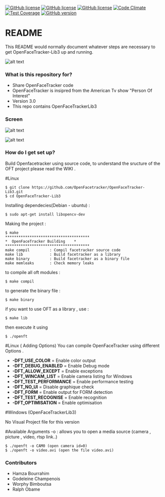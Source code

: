 [![GitHub license](https://img.shields.io/badge/content-core-yellow.svg)](https://raw.githubusercontent.com/Facetracker-project/facetracker-core/master/COPYING)
[![GitHub license](https://img.shields.io/badge/codename-TheMachine-red.svg)](https://raw.githubusercontent.com/Facetracker-project/facetracker-core/master/COPYING)
[![GitHub license](https://img.shields.io/badge/license-GPLv2-blue.svg)](https://raw.githubusercontent.com/Facetracker-project/facetracker-core/master/COPYING) [![Code Climate](https://codeclimate.com/repos/56363a6b6956801daf00c1ec/badges/31b2ffeeb02d53158157/gpa.svg)](https://codeclimate.com/repos/56363a6b6956801daf00c1ec/feed) [![Test Coverage](https://codeclimate.com/repos/56363a6b6956801daf00c1ec/badges/31b2ffeeb02d53158157/coverage.svg)](https://codeclimate.com/repos/56363a6b6956801daf00c1ec/coverage) [![GitHub version](https://badge.fury.io/gh/invicnaper%2FMWF.svg)](http://badge.fury.io/gh/invicnaper%2FMWF)
# README #

This README would normally document whatever steps are necessary to get OpenFaceTracker-Lib3 up and running.

![alt text](http://nsa37.casimages.com/img/2017/01/23/170123032545702496.png "OFT logo")

### What is this repository for? ###

* Share OpenFaceTracker code 
* OpenFaceTracker is insipred from the American Tv show "Person Of Interest"
* Version 3.0
* This repo contains OpenFaceTrackerLib3

### Screen ###


![alt text](http://www.openfacetracker.net/wp-content/uploads/2016/10/13479869_596599990514829_1971266384_n.jpg "OFT screen")

![alt text](http://www.openfacetracker.net/wp-content/uploads/2016/10/openfacetracker.jpg "OFT screen")


### How do I get set up? ###

Build Openfacetracker using source code, to understand the sructure of the OFT project please read the WIKI .

#Linux

	$ git clone https://github.com/OpenFacetracker/OpenFaceTracker-Lib3.git
	$ cd OpenFaceTracker-Lib3
	
	
Installing dependecies(Debian - ubuntu) : 

	$ sudo apt-get install libopencv-dev
	
Making the project : 

	$ make
	**************************************
	*  OpenFaceTracker Building    *
	**************************************
	make compil 		: Compil facetracker source code
	make lib        	: Build facetracker as a library
	make binary     	: Build facetracker as a binary file
	make memleaks		: Check memory leaks


to compile all oft modules : 

	$ make compil
	
to generate the binary file : 
	
	$ make binary
	
if you want to use OFT as a library , use : 

	$ make lib
	
then execute it using

	$ ./openft
	
#Linux ( Adding Options)
You can compile OpenFaceTracker using different Options . 

* <b>-DFT_USE_COLOR</b>  	= Enable color output
* <b>-DFT_DEBUG_ENABLED</b> 	= Enable Debug mode
* <b>-DFT_ALLOW_EXCEPT</b>	= Enable exceptions
* <b>-DFT_WINCAM_LIST</b> 	= Enable camera listing for Windows
* <b>-DFT_TEST_PERFORMANCE</b> = Enable performance testing
* <b>-DFT_NO_UI</b>		= Disable graphique check
* <b>-DFT_FORM</b>		= Enable output for FORM detection
* <b>-DFT_TEST_RECOGNISE</b>	= Enable recognition
* <b>-DFT_OPTIMISATION</b>	= Enable optimisation

#Windows (OpenFaceTrackerLib3)

No Visual Project file for this version

#Available Arguments
-o : allows you to open a media source (camera , picture , video, rtsp link..)

	$ ./openft -o CAM0 (open camera id=0)
	$ ./openft -o video.avi (open the file video.avi)

### Contributors ###

* Hamza Bourrahim
* Godeleine Champenois
* Worphy Bimboutsa
* Ralph Obame

